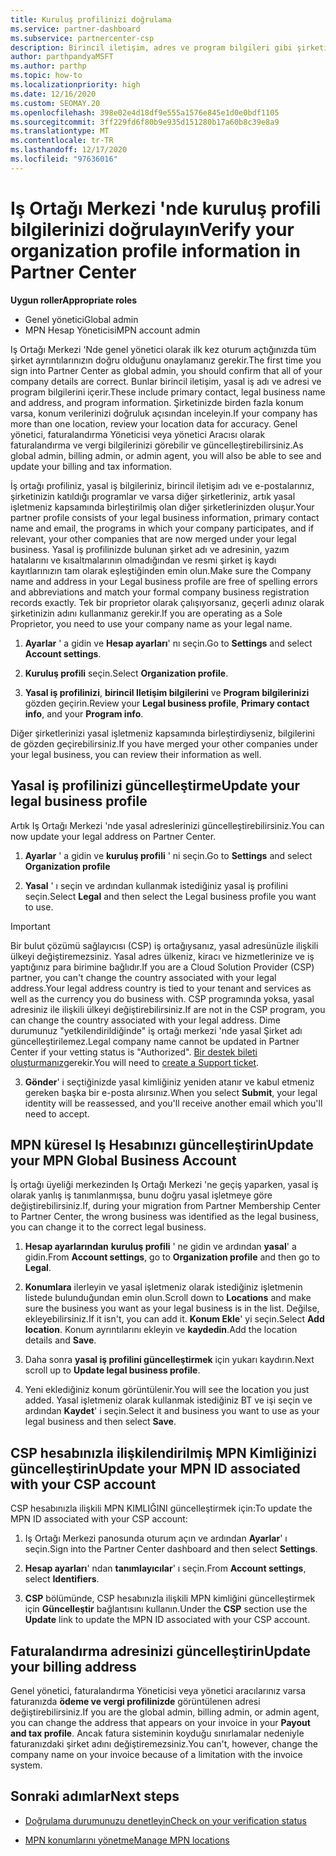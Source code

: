 ```yaml
---
title: Kuruluş profilinizi doğrulama
ms.service: partner-dashboard
ms.subservice: partnercenter-csp
description: Birincil iletişim, adres ve program bilgileri gibi şirketinizin ayrıntılarını nasıl doğrulayacağınızı öğrenin. Yasal ve fatura adreslerinizi de güncelleştirebilirsiniz.
author: parthpandyaMSFT
ms.author: parthp
ms.topic: how-to
ms.localizationpriority: high
ms.date: 12/16/2020
ms.custom: SEOMAY.20
ms.openlocfilehash: 398e02e4d18df9e555a1576e845e1d0e0bdf1105
ms.sourcegitcommit: 3ff229fd6f80b9e935d151280b17a60b8c39e8a9
ms.translationtype: MT
ms.contentlocale: tr-TR
ms.lasthandoff: 12/17/2020
ms.locfileid: "97636016"
---
```

# <a name="verify-your-organization-profile-information-in-partner-center"></a><span data-ttu-id="9ac50-104">Iş Ortağı Merkezi 'nde kuruluş profili bilgilerinizi doğrulayın</span><span class="sxs-lookup"><span data-stu-id="9ac50-104">Verify your organization profile information in Partner Center</span></span>

<span data-ttu-id="9ac50-105">**Uygun roller**</span><span class="sxs-lookup"><span data-stu-id="9ac50-105">**Appropriate roles**</span></span>

- <span data-ttu-id="9ac50-106">Genel yönetici</span><span class="sxs-lookup"><span data-stu-id="9ac50-106">Global admin</span></span>
- <span data-ttu-id="9ac50-107">MPN Hesap Yöneticisi</span><span class="sxs-lookup"><span data-stu-id="9ac50-107">MPN account admin</span></span>

<span data-ttu-id="9ac50-108">Iş Ortağı Merkezi 'Nde genel yönetici olarak ilk kez oturum açtığınızda tüm şirket ayrıntılarınızın doğru olduğunu onaylamanız gerekir.</span><span class="sxs-lookup"><span data-stu-id="9ac50-108">The first time you sign into Partner Center as global admin, you should confirm that all of your company details are correct.</span></span> <span data-ttu-id="9ac50-109">Bunlar birincil iletişim, yasal iş adı ve adresi ve program bilgilerini içerir.</span><span class="sxs-lookup"><span data-stu-id="9ac50-109">These include primary contact, legal business name and address, and program information.</span></span> <span data-ttu-id="9ac50-110">Şirketinizde birden fazla konum varsa, konum verilerinizi doğruluk açısından inceleyin.</span><span class="sxs-lookup"><span data-stu-id="9ac50-110">If your company has more than one location, review your location data for accuracy.</span></span> <span data-ttu-id="9ac50-111">Genel yönetici, faturalandırma Yöneticisi veya yönetici Aracısı olarak faturalandırma ve vergi bilgilerinizi görebilir ve güncelleştirebilirsiniz.</span><span class="sxs-lookup"><span data-stu-id="9ac50-111">As global admin, billing admin, or admin agent, you will also be able to see and update your billing and tax information.</span></span>

<span data-ttu-id="9ac50-112">İş ortağı profiliniz, yasal iş bilgileriniz, birincil iletişim adı ve e-postalarınız, şirketinizin katıldığı programlar ve varsa diğer şirketleriniz, artık yasal işletmeniz kapsamında birleştirilmiş olan diğer şirketlerinizden oluşur.</span><span class="sxs-lookup"><span data-stu-id="9ac50-112">Your partner profile consists of your legal business information, primary contact name and email, the programs in which your company participates, and if relevant, your other companies that are now merged under your legal business.</span></span> <span data-ttu-id="9ac50-113">Yasal iş profilinizde bulunan şirket adı ve adresinin, yazım hatalarını ve kısaltmalarının olmadığından ve resmi şirket iş kaydı kayıtlarınızın tam olarak eşleştiğinden emin olun.</span><span class="sxs-lookup"><span data-stu-id="9ac50-113">Make sure the Company name and address in your Legal business profile are free of spelling errors and abbreviations and match your formal company business registration records exactly.</span></span> <span data-ttu-id="9ac50-114">Tek bir proprietor olarak çalışıyorsanız, geçerli adınız olarak şirketinizin adını kullanmanız gerekir.</span><span class="sxs-lookup"><span data-stu-id="9ac50-114">If you are operating as a Sole Proprietor, you need to use your company name as your legal name.</span></span>

1. <span data-ttu-id="9ac50-115">**Ayarlar** ' a gidin ve **Hesap ayarları**' nı seçin.</span><span class="sxs-lookup"><span data-stu-id="9ac50-115">Go to **Settings** and select **Account settings**.</span></span>
 
1. <span data-ttu-id="9ac50-116">**Kuruluş profili** seçin.</span><span class="sxs-lookup"><span data-stu-id="9ac50-116">Select **Organization profile**.</span></span> 

2. <span data-ttu-id="9ac50-117">**Yasal iş profilinizi**, **birincil Iletişim bilgilerini** ve **Program bilgilerinizi** gözden geçirin.</span><span class="sxs-lookup"><span data-stu-id="9ac50-117">Review your **Legal business profile**, **Primary contact info**, and your **Program info**.</span></span>

<span data-ttu-id="9ac50-118">Diğer şirketlerinizi yasal işletmeniz kapsamında birleştirdiyseniz, bilgilerini de gözden geçirebilirsiniz.</span><span class="sxs-lookup"><span data-stu-id="9ac50-118">If you have merged your other companies under your legal business, you can review their information as well.</span></span> 

## <a name="update-your-legal-business-profile"></a><span data-ttu-id="9ac50-119">Yasal iş profilinizi güncelleştirme</span><span class="sxs-lookup"><span data-stu-id="9ac50-119">Update your legal business profile</span></span>

<span data-ttu-id="9ac50-120">Artık Iş Ortağı Merkezi 'nde yasal adreslerinizi güncelleştirebilirsiniz.</span><span class="sxs-lookup"><span data-stu-id="9ac50-120">You can now update your legal address on Partner Center.</span></span>

1. <span data-ttu-id="9ac50-121">**Ayarlar** ' a gidin ve **kuruluş profili** ' ni seçin.</span><span class="sxs-lookup"><span data-stu-id="9ac50-121">Go to **Settings** and select **Organization profile**</span></span>


2. <span data-ttu-id="9ac50-122">**Yasal** ' ı seçin ve ardından kullanmak istediğiniz yasal iş profilini seçin.</span><span class="sxs-lookup"><span data-stu-id="9ac50-122">Select **Legal**  and then select the Legal business profile you want to use.</span></span>

>[!Important]
><span data-ttu-id="9ac50-123">Bir bulut çözümü sağlayıcısı (CSP) iş ortağıysanız, yasal adresünüzle ilişkili ülkeyi değiştiremezsiniz. Yasal adres ülkeniz, kiracı ve hizmetlerinize ve iş yaptığınız para birimine bağlıdır.</span><span class="sxs-lookup"><span data-stu-id="9ac50-123">If you are a Cloud Solution Provider (CSP) partner, you can't change the country associated with your legal address.Your legal address country is tied to your tenant and services as well as the currency you do business with.</span></span> <span data-ttu-id="9ac50-124">CSP programında yoksa, yasal adresiniz ile ilişkili ülkeyi değiştirebilirsiniz.</span><span class="sxs-lookup"><span data-stu-id="9ac50-124">If are not in the CSP program, you can change the country associated with your legal address.</span></span> <span data-ttu-id="9ac50-125">Dime durumunuz "yetkilendirildiğinde" iş ortağı merkezi 'nde yasal Şirket adı güncelleştirilemez.</span><span class="sxs-lookup"><span data-stu-id="9ac50-125">Legal company name cannot be updated in Partner Center if your vetting status is "Authorized".</span></span> <span data-ttu-id="9ac50-126">[Bir destek bileti oluşturmanız](https://partner.microsoft.com/dashboard/support/csp/servicerequests/create?stage=2&topicid=eb74583c-61b3-2124-bffc-00920e0ae772)gerekir.</span><span class="sxs-lookup"><span data-stu-id="9ac50-126">You will need to [create a Support ticket](https://partner.microsoft.com/dashboard/support/csp/servicerequests/create?stage=2&topicid=eb74583c-61b3-2124-bffc-00920e0ae772).</span></span>

3. <span data-ttu-id="9ac50-127">**Gönder**' i seçtiğinizde yasal kimliğiniz yeniden atanır ve kabul etmeniz gereken başka bir e-posta alırsınız.</span><span class="sxs-lookup"><span data-stu-id="9ac50-127">When you select **Submit**, your legal identity will be reassessed, and you'll receive another email which you'll need to accept.</span></span>

## <a name="update-your-mpn-global-business-account"></a><span data-ttu-id="9ac50-128">MPN küresel Iş Hesabınızı güncelleştirin</span><span class="sxs-lookup"><span data-stu-id="9ac50-128">Update your MPN Global Business Account</span></span>

<span data-ttu-id="9ac50-129">İş ortağı üyeliği merkezinden Iş Ortağı Merkezi 'ne geçiş yaparken, yasal iş olarak yanlış iş tanımlanmışsa, bunu doğru yasal işletmeye göre değiştirebilirsiniz.</span><span class="sxs-lookup"><span data-stu-id="9ac50-129">If, during your migration from Partner Membership Center to Partner Center, the wrong business was identified as the legal business, you can change it to the correct legal business.</span></span>

1. <span data-ttu-id="9ac50-130">**Hesap ayarlarından** **kuruluş profili** ' ne gidin ve ardından **yasal**' a gidin.</span><span class="sxs-lookup"><span data-stu-id="9ac50-130">From **Account settings**, go to **Organization profile** and then go to **Legal**.</span></span>

1.  <span data-ttu-id="9ac50-131">**Konumlara** ilerleyin ve yasal işletmeniz olarak istediğiniz işletmenin listede bulunduğundan emin olun.</span><span class="sxs-lookup"><span data-stu-id="9ac50-131">Scroll down to **Locations** and make sure the business you want as your legal business is in the list.</span></span> <span data-ttu-id="9ac50-132">Değilse, ekleyebilirsiniz.</span><span class="sxs-lookup"><span data-stu-id="9ac50-132">If it isn't, you can add it.</span></span> <span data-ttu-id="9ac50-133">**Konum Ekle**' yi seçin.</span><span class="sxs-lookup"><span data-stu-id="9ac50-133">Select **Add location**.</span></span> <span data-ttu-id="9ac50-134">Konum ayrıntılarını ekleyin ve **kaydedin**.</span><span class="sxs-lookup"><span data-stu-id="9ac50-134">Add the location details and **Save**.</span></span>

2. <span data-ttu-id="9ac50-135">Daha sonra **yasal iş profilini güncelleştirmek** için yukarı kaydırın.</span><span class="sxs-lookup"><span data-stu-id="9ac50-135">Next scroll up to **Update legal business profile**.</span></span>

3. <span data-ttu-id="9ac50-136">Yeni eklediğiniz konum görüntülenir.</span><span class="sxs-lookup"><span data-stu-id="9ac50-136">You will see the location you just added.</span></span> <span data-ttu-id="9ac50-137">Yasal işletmeniz olarak kullanmak istediğiniz BT ve işi seçin ve ardından **Kaydet**' i seçin.</span><span class="sxs-lookup"><span data-stu-id="9ac50-137">Select it and business you want to use as your legal business and then select **Save**.</span></span>

## <a name="update-your-mpn-id-associated-with-your-csp-account"></a><span data-ttu-id="9ac50-138">CSP hesabınızla ilişkilendirilmiş MPN Kimliğinizi güncelleştirin</span><span class="sxs-lookup"><span data-stu-id="9ac50-138">Update your MPN ID associated with your CSP account</span></span>

<span data-ttu-id="9ac50-139">CSP hesabınızla ilişkili MPN KIMLIĞINI güncelleştirmek için:</span><span class="sxs-lookup"><span data-stu-id="9ac50-139">To update the MPN ID associated with your CSP account:</span></span>

1. <span data-ttu-id="9ac50-140">Iş Ortağı Merkezi panosunda oturum açın ve ardından **Ayarlar**' ı seçin.</span><span class="sxs-lookup"><span data-stu-id="9ac50-140">Sign into the Partner Center dashboard and then select **Settings**.</span></span>
 
1. <span data-ttu-id="9ac50-141">**Hesap ayarları**' ndan **tanımlayıcılar**' ı seçin.</span><span class="sxs-lookup"><span data-stu-id="9ac50-141">From **Account settings**, select **Identifiers**.</span></span>

1. <span data-ttu-id="9ac50-142">**CSP** bölümünde, CSP hesabınızla ilişkili MPN kimliğini güncelleştirmek için **Güncelleştir** bağlantısını kullanın.</span><span class="sxs-lookup"><span data-stu-id="9ac50-142">Under the **CSP** section use the **Update** link to update the MPN ID associated with your CSP account.</span></span>
 

## <a name="update-your-billing-address"></a><span data-ttu-id="9ac50-143">Faturalandırma adresinizi güncelleştirin</span><span class="sxs-lookup"><span data-stu-id="9ac50-143">Update your billing address</span></span>

<span data-ttu-id="9ac50-144">Genel yönetici, faturalandırma Yöneticisi veya yönetici aracılarınız varsa faturanızda **ödeme ve vergi profilinizde** görüntülenen adresi değiştirebilirsiniz.</span><span class="sxs-lookup"><span data-stu-id="9ac50-144">If you are the global admin, billing admin, or admin agent, you can change the address that appears on your invoice in your **Payout and tax profile**.</span></span> <span data-ttu-id="9ac50-145">Ancak fatura sisteminin koyduğu sınırlamalar nedeniyle faturanızdaki şirket adını değiştiremezsiniz.</span><span class="sxs-lookup"><span data-stu-id="9ac50-145">You can't, however, change the company name on your invoice because of a limitation with the invoice system.</span></span>

## <a name="next-steps"></a><span data-ttu-id="9ac50-146">Sonraki adımlar</span><span class="sxs-lookup"><span data-stu-id="9ac50-146">Next steps</span></span>


- [<span data-ttu-id="9ac50-147">Doğrulama durumunuzu denetleyin</span><span class="sxs-lookup"><span data-stu-id="9ac50-147">Check on your verification status</span></span>](verification-responses.md)
 
- [<span data-ttu-id="9ac50-148">MPN konumlarını yönetme</span><span class="sxs-lookup"><span data-stu-id="9ac50-148">Manage MPN locations</span></span>](manage-locations.md)



